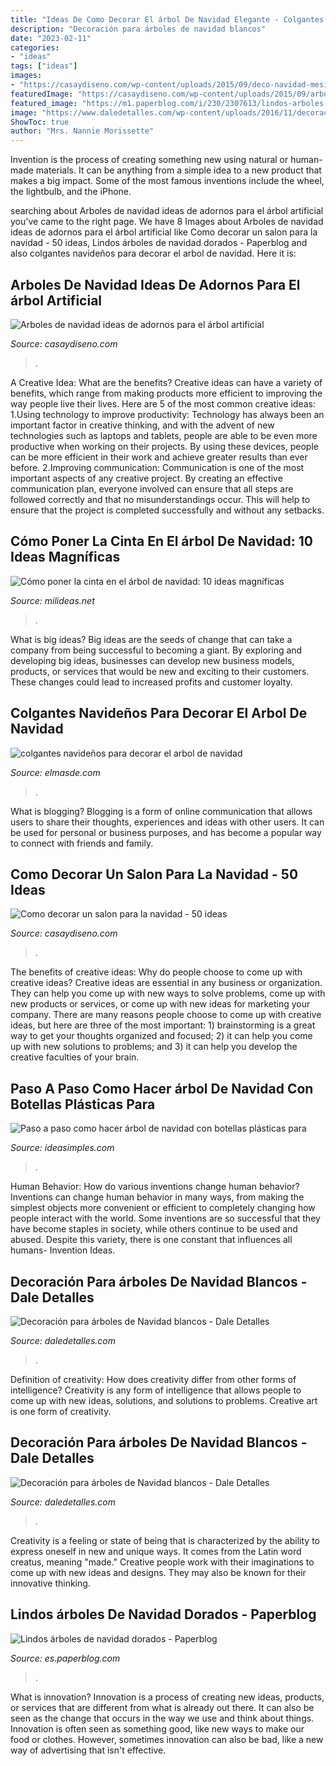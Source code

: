 ```yaml
---
title: "Ideas De Como Decorar El árbol De Navidad Elegante - Colgantes Navideños Para Decorar El Arbol De Navidad"
description: "Decoración para árboles de navidad blancos"
date: "2023-02-11"
categories:
- "ideas"
tags: ["ideas"]
images:
- "https://casaydiseno.com/wp-content/uploads/2015/09/deco-navidad-mesilla-madera.jpg"
featuredImage: "https://casaydiseno.com/wp-content/uploads/2015/09/arboles-de-navidad-ideas-adornos-navidenos-rojo-blanco.jpg"
featured_image: "https://m1.paperblog.com/i/230/2307613/lindos-arboles-navidad-dorados-L-EUrVwW.jpeg"
image: "https://www.daledetalles.com/wp-content/uploads/2016/11/decoracion-para-arbol-de-navidad-blanco10.jpg"
ShowToc: true
author: "Mrs. Nannie Morissette"
---
```



Invention is the process of creating something new using natural or human-made materials. It can be anything from a simple idea to a new product that makes a big impact. Some of the most famous inventions include the wheel, the lightbulb, and the iPhone.

	

		
searching about Arboles de navidad ideas de adornos para el árbol artificial you've came to the right page. We have 8 Images about Arboles de navidad ideas de adornos para el árbol artificial like Como decorar un salon para la navidad - 50 ideas, Lindos árboles de navidad dorados - Paperblog and also colgantes navideños para decorar el arbol de navidad. Here it is:
		
    
## Arboles De Navidad Ideas De Adornos Para El árbol Artificial

<img loading=lazy src="https://casaydiseno.com/wp-content/uploads/2015/09/arboles-de-navidad-ideas-adornos-navidenos-rojo-blanco.jpg" onerror="this.onerror=null;this.src='https://tse2.mm.bing.net/th?id=OIP.MQ0fsZTSKE9axTcEXiXznQHaJ3&amp;pid=15.1';" alt="Arboles de navidad ideas de adornos para el árbol artificial">

_Source: casaydiseno.com_

>. 

	

A Creative Idea: What are the benefits?
Creative ideas can have a variety of benefits, which range from making products more efficient to improving the way people live their lives. Here are 5 of the most common creative ideas: 
1.Using technology to improve productivity: Technology has always been an important factor in creative thinking, and with the advent of new technologies such as laptops and tablets, people are able to be even more productive when working on their projects. By using these devices, people can be more efficient in their work and achieve greater results than ever before. 
 2.Improving communication: Communication is one of the most important aspects of any creative project. By creating an effective communication plan, everyone involved can ensure that all steps are followed correctly and that no misunderstandings occur. This will help to ensure that the project is completed successfully and without any setbacks. 
 
    
## Cómo Poner La Cinta En El árbol De Navidad: 10 Ideas Magníficas

<img loading=lazy src="https://www.milideas.net/wp-content/uploads/decorar-cinta-arbol-navidad-9-1.jpg" onerror="this.onerror=null;this.src='https://tse1.mm.bing.net/th?id=OIP.Izm-nzkAxzkv2GyAVFwQ8AHaLH&amp;pid=15.1';" alt="Cómo poner la cinta en el árbol de navidad: 10 ideas magníficas">

_Source: milideas.net_

>. 

	

What is big ideas?
Big ideas are the seeds of change that can take a company from being successful to becoming a giant. By exploring and developing big ideas, businesses can develop new business models, products, or services that would be new and exciting to their customers. These changes could lead to increased profits and customer loyalty.

    
## Colgantes Navideños Para Decorar El Arbol De Navidad

<img loading=lazy src="http://elmasde.com/wp-content/uploads/2015/11/colgantes-navideños-4.jpg" onerror="this.onerror=null;this.src='https://tse3.mm.bing.net/th?id=OIP.83ySU-_xu7O2Dy33tLDl_wHaGP&amp;pid=15.1';" alt="colgantes navideños para decorar el arbol de navidad">

_Source: elmasde.com_

>. 

	

What is blogging?
Blogging is a form of online communication that allows users to share their thoughts, experiences and ideas with other users. It can be used for personal or business purposes, and has become a popular way to connect with friends and family.

    
## Como Decorar Un Salon Para La Navidad - 50 Ideas

<img loading=lazy src="https://casaydiseno.com/wp-content/uploads/2015/09/deco-navidad-mesilla-madera.jpg" onerror="this.onerror=null;this.src='https://tse2.mm.bing.net/th?id=OIP.8_AZAJFBT7RC9P0AQnV3HwHaHL&amp;pid=15.1';" alt="Como decorar un salon para la navidad - 50 ideas">

_Source: casaydiseno.com_

>. 

	

The benefits of creative ideas: Why do people choose to come up with creative ideas?
Creative ideas are essential in any business or organization. They can help you come up with new ways to solve problems, come up with new products or services, or come up with new ideas for marketing your company. There are many reasons people choose to come up with creative ideas, but here are three of the most important: 1) brainstorming is a great way to get your thoughts organized and focused; 2) it can help you come up with new solutions to problems; and 3) it can help you develop the creative faculties of your brain.

    
## Paso A Paso Como Hacer árbol De Navidad Con Botellas Plásticas Para

<img loading=lazy src="https://www.ideasimples.com/wp-content/uploads/2018/11/0c00b9b3b5a32c6da39a8841d44b66da.jpg" onerror="this.onerror=null;this.src='https://tse4.mm.bing.net/th?id=OIP.64MpSyebQfF2r8aW_YokEwHaLH&amp;pid=15.1';" alt="Paso a paso como hacer árbol de navidad con botellas plásticas para">

_Source: ideasimples.com_

>. 

	

Human Behavior: How do various inventions change human behavior?
Inventions can change human behavior in many ways, from making the simplest objects more convenient or efficient to completely changing how people interact with the world. Some inventions are so successful that they have become staples in society, while others continue to be used and abused. Despite this variety, there is one constant that influences all humans- Invention Ideas.

    
## Decoración Para árboles De Navidad Blancos - Dale Detalles

<img loading=lazy src="https://www.daledetalles.com/wp-content/uploads/2016/11/decoracion-para-arbol-de-navidad-blanco10.jpg" onerror="this.onerror=null;this.src='https://tse2.mm.bing.net/th?id=OIP.dun9iUU2M5kq1joLPJuDTAHaJ3&amp;pid=15.1';" alt="Decoración para árboles de Navidad blancos - Dale Detalles">

_Source: daledetalles.com_

>. 

	

Definition of creativity: How does creativity differ from other forms of intelligence?
Creativity is any form of intelligence that allows people to come up with new ideas, solutions, and solutions to problems. Creative art is one form of creativity.

    
## Decoración Para árboles De Navidad Blancos - Dale Detalles

<img loading=lazy src="https://www.daledetalles.com/wp-content/uploads/2016/11/decoracion-para-arbol-de-navidad-blanco8-1068x1424.jpg" onerror="this.onerror=null;this.src='https://tse2.mm.bing.net/th?id=OIP.kxTAmHlq4Ply-OU2vHkfuAHaJ4&amp;pid=15.1';" alt="Decoración para árboles de Navidad blancos - Dale Detalles">

_Source: daledetalles.com_

>. 

	

Creativity is a feeling or state of being that is characterized by the ability to express oneself in new and unique ways. It comes from the Latin word creatus, meaning "made." Creative people work with their imaginations to come up with new ideas and designs. They may also be known for their innovative thinking.

    
## Lindos árboles De Navidad Dorados - Paperblog

<img loading=lazy src="https://m1.paperblog.com/i/230/2307613/lindos-arboles-navidad-dorados-L-EUrVwW.jpeg" onerror="this.onerror=null;this.src='https://tse4.mm.bing.net/th?id=OIP.lfFxgJrDRam3_gtznElmsQHaJ3&amp;pid=15.1';" alt="Lindos árboles de navidad dorados - Paperblog">

_Source: es.paperblog.com_

>. 

	

What is innovation?
Innovation is a process of creating new ideas, products, or services that are different from what is already out there. It can also be seen as the change that occurs in the way we use and think about things. Innovation is often seen as something good, like new ways to make our food or clothes. However, sometimes innovation can also be bad, like a new way of advertising that isn't effective.

